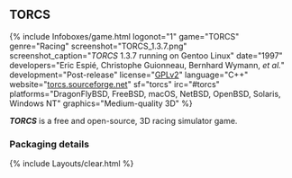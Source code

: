 ## TORCS
{% include Infoboxes/game.html logonot="1" game="TORCS" genre="Racing" screenshot="TORCS_1.3.7.png" screenshot_caption="<i>TORCS</i> 1.3.7 running on Gentoo Linux" date="1997" developers="Eric Espié, Christophe Guionneau, Bernhard Wymann, <i>et al.</i>" development="Post-release" license="<a href='http://torcs.cvs.sourceforge.net/viewvc/torcs/torcs/torcs/COPYING' link='_blank'>GPLv2</a>" language="C++" website="<a href='http://torcs.sourceforge.net/' link='_blank'>torcs.sourceforge.net</a>" sf="torcs" irc="#torcs" platforms="DragonFlyBSD, FreeBSD, macOS, NetBSD, OpenBSD, Solaris, Windows NT" graphics="Medium-quality 3D" %}

***TORCS*** is a free and open-source, 3D racing simulator game. 

### Packaging details

{% include Layouts/clear.html %}

